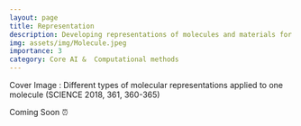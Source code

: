 ```yaml
---
layout: page
title: Representation
description: Developing representations of molecules and materials for ML  (@image:SCIENCE 2018, 361, 360-365 )
img: assets/img/Molecule.jpeg
importance: 3
category: Core AI &  Computational methods
---
```



Cover Image :  Different types of molecular representations applied to one molecule (SCIENCE 2018, 361, 360-365)



Coming Soon :alarm_clock:
